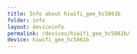 ```yaml
---
title: Info about hiwifi_gee_hc5861b
folder: info
layout: deviceinfo
permalink: /devices/hiwifi_gee_hc5861b/
device: hiwifi_gee_hc5861b
---
```

